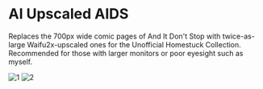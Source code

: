 # AI Upscaled AIDS
Replaces the 700px wide comic pages of And It Don't Stop with twice-as-large Waifu2x-upscaled ones for the Unofficial Homestuck Collection. Recommended for those with larger monitors or poor eyesight such as myself.

![1](https://user-images.githubusercontent.com/22488483/160521022-e14ca7ce-0db6-4eba-8f33-ab2eba1d53b8.png)
![2](https://user-images.githubusercontent.com/22488483/160521034-077ed48b-f2aa-4211-b2a1-4af3ed6a06cf.png)
